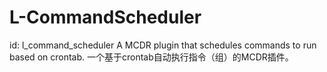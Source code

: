 # L-CommandScheduler
id: l_command_scheduler
A  MCDR plugin that schedules commands to run based on crontab.
一个基于crontab自动执行指令（组）的MCDR插件。
